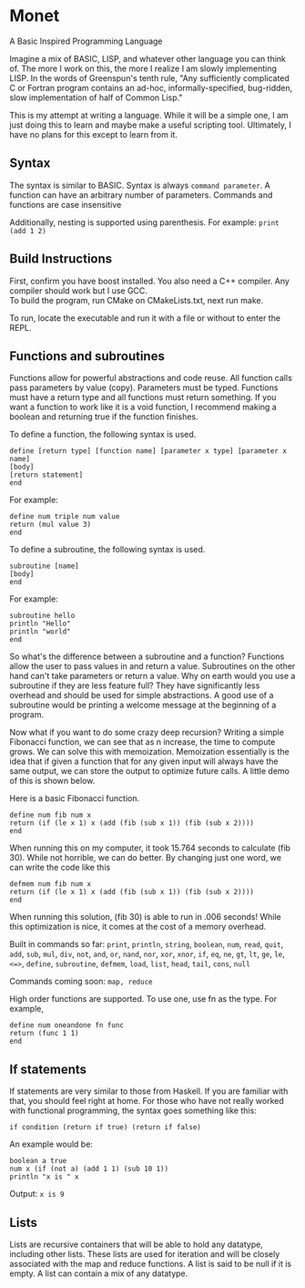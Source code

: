 # Monet
A Basic Inspired Programming Language

Imagine a mix of BASIC, LISP, and whatever other language you can think of.
The more I work on this, the more I realize I am slowly implementing LISP.
In the words of Greenspun's tenth rule,
"Any sufficiently complicated C or Fortran program contains an ad-hoc, 
informally-specified, bug-ridden, slow implementation of half of Common Lisp."

This is my attempt at writing a language. While it will be a simple one,
 I am just doing this to learn and maybe make a useful scripting tool. 
 Ultimately, I have no plans for this except to learn from it.

## Syntax
The syntax is similar to BASIC. Syntax is always 
`command parameter`. A function can have an arbitrary number of parameters. 
Commands and functions are case insensitive

Additionally, nesting is supported using parenthesis. For example:
`print (add 1 2)`

## Build Instructions
First, confirm you have boost installed. You also need a C++ compiler. 
Any compiler should work but I use GCC.  
To build the program, run CMake on CMakeLists.txt, next run make.

To run, locate the executable and run it with a file or without to enter the REPL.

## Functions and subroutines

Functions allow for powerful abstractions and code reuse.
All function calls pass parameters by value (copy). Parameters must be typed.
Functions must have a return type and all functions must return something.
If you want a function to work like it is a void function, 
I recommend making a boolean and returning true if the function finishes.

To define a function, the following syntax is used.

```
define [return type] [function name] [parameter x type] [parameter x name]
[body]
[return statement]
end
```
For example:

```
define num triple num value
return (mul value 3)
end
```

To define a subroutine, the following syntax is used.
```
subroutine [name]
[body]
end
```
For example:

```
subroutine hello
println "Hello"
println "world"
end
```

So what's the difference between a subroutine and a function? 
Functions allow the user to pass values in and return a value. 
Subroutines on the other hand can't take parameters or return a value.
Why on earth would you use a subroutine if they are less feature full?
They have significantly less overhead and should be used for simple abstractions.
A good use of a subroutine would be printing a welcome message at the beginning of a program. 

Now what if you want to do some crazy deep recursion? 
Writing a simple Fibonacci function, we can see that as n increase, 
the time to compute grows. We can solve this with memoization.
Memoization essentially is the idea that if given a function that 
for any given input will always have the same output, 
we can store the output to optimize future calls. A little demo of this is shown below.

Here is a basic Fibonacci function.
```
define num fib num x
return (if (le x 1) x (add (fib (sub x 1)) (fib (sub x 2))))
end
```
When running this on my computer, it took 15.764 seconds to calculate (fib 30).
While not horrible, we can do better. By changing just one word,
 we can write the code like this
 ```
 defmem num fib num x
 return (if (le x 1) x (add (fib (sub x 1)) (fib (sub x 2))))
 end
 ```
 When running this solution, (fib 30) is able to run in .006 seconds! 
 While this optimization is nice, it comes at the cost of a memory overhead.

Built in commands so far:
`print`, `println`, `string`, `boolean`, `num`, `read`, `quit`, 
`add`, `sub`, `mul`, `div`, `not`, `and`, `or`, `nand`, `nor`, `xor`, `xnor`,
`if`, `eq`, `ne`, `gt`, `lt`, `ge`, `le`, `<=>`, `define`, `subroutine`, `defmem`, `load`, 
`list`, `head`, `tail`, `cons`, `null`

Commands coming soon: `map, reduce`

High order functions are supported. To use one, use fn as the type.
For example, 
```
define num oneandone fn func
return (func 1 1)
end
```

## If statements
If statements are very similar to those from Haskell. 
If you are familiar with that, you should feel right at home. 
For those who have not really worked with functional programming, 
the syntax goes something like this:

`if condition (return if true) (return if false)`

An example would be:

```
boolean a true 
num x (if (not a) (add 1 1) (sub 10 1))
println "x is " x
```
Output: `x is 9`

## Lists
Lists are recursive containers that will be able to hold any datatype, including other lists. 
These lists are used for iteration and will be closely associated with the map and reduce functions. 
A list is said to be null if it is empty. A list can contain a mix of any datatype. 